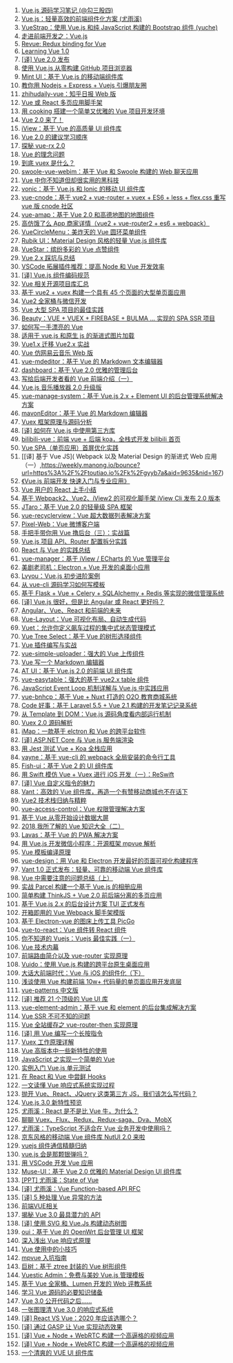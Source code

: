 1. [Vue.js 源码学习笔记 (@勾三股四)](https://weekly.manong.io/bounce?url=http%3A%2F%2Fjiongks.name%2Fblog%2Fvue-code-review%2F&aid=3128&nid=82)
1. [Vue.js：轻量高效的前端组件化方案 (尤雨溪)](https://weekly.manong.io/bounce?url=http%3A%2F%2Fwww.csdn.net%2Farticle%2F2015-08-11%2F2825439-vue&aid=3326&nid=84)
1. [VueStrap：使用 Vue.js 和纯 JavaScript 构建的 Bootstrap 组件 (yuche)](https://weekly.manong.io/bounce?url=https%3A%2F%2Fgithub.com%2Fyuche%2Fvue-strap%3Fhmsr%3Dtoutiao.io%26utm_medium%3Dtoutiao.io%26utm_source%3Dtoutiao.io&aid=3879&nid=90)
1. [走进前端开发之：Vue.js](https://weekly.manong.io/bounce?url=http%3A%2F%2Fmp.weixin.qq.com%2Fs%3F__biz%3DMzAwMjMxNzQ0MQ%3D%3D%26mid%3D400512217%26idx%3D1%26sn%3Dccd10f10315e29a22cd2b0f79f849cb2%23rd&aid=4283&nid=95)
1. [Revue: Redux binding for Vue](https://weekly.manong.io/bounce?url=https%3A%2F%2Fgithub.com%2Fegoist%2Frevue&aid=4531&nid=97)
1. [Learning Vue 1.0](https://weekly.manong.io/bounce?url=https%3A%2F%2Flaracasts.com%2Fseries%2Flearning-vue-step-by-step&aid=5940&nid=114)
1. [[译] Vue 2.0 发布](https://weekly.manong.io/bounce?url=http%3A%2F%2Fjiongks.name%2Fblog%2Fannouncing-vue-2%2F&aid=6114&nid=116)
1. [使用 Vue.js 从零构建 GitHub 项目浏览器](https://weekly.manong.io/bounce?url=http%3A%2F%2Fxlbd.me%2Fvue-demo-github-file-explorer%2F&aid=6586&nid=122)
1. [Mint UI：基于 Vue.js 的移动端组件库](https://weekly.manong.io/bounce?url=http%3A%2F%2Fmint-ui.github.io%2F%23%21%2Fzh-cn&aid=6870&nid=126)
1. [教你用 Nodejs + Express + Vuejs 引爆朋友圈](https://weekly.manong.io/bounce?url=https%3A%2F%2Fgithub.com%2Fwangxiao%2Fromantic&aid=6917&nid=127)
1. [zhihudaily-vue：知乎日报 Web 版](https://weekly.manong.io/bounce?url=https%3A%2F%2Fgithub.com%2Fyatessss%2Fzhihudaily-vue&aid=6941&nid=127)
1. [Vue 或 React 多页应用脚手架](https://weekly.manong.io/bounce?url=http%3A%2F%2Ftoutiao.io%2Fj%2Fsse7jw&aid=7405&nid=134)
1. [用 cooking 搭建一个简单又优雅的 Vue 项目开发环境](https://weekly.manong.io/bounce?url=http%3A%2F%2Ftoutiao.io%2Fj%2Fq5bj7u&aid=7551&nid=136)
1. [Vue 2.0 来了！](https://weekly.manong.io/bounce?url=https%3A%2F%2Ftoutiao.io%2Fj%2F9l2e2r&aid=7679&nid=138)
1. [iView：基于 Vue 的高质量 UI 组件库](https://weekly.manong.io/bounce?url=https%3A%2F%2Ftoutiao.io%2Fj%2Fbauqo1&aid=7693&nid=138)
1. [Vue 2.0 的建议学习顺序](https://weekly.manong.io/bounce?url=https%3A%2F%2Ftoutiao.io%2Fk%2Fbf5wc3&aid=7801&nid=140)
1. [探秘 vue-rx 2.0](https://weekly.manong.io/bounce?url=https%3A%2F%2Ftoutiao.io%2Fk%2Fr3ar3h&aid=7991&nid=143)
1. [Vue 的理念问题](https://weekly.manong.io/bounce?url=https%3A%2F%2Ftoutiao.io%2Fk%2Fp25t8b&aid=8032&nid=144)
1. [到底 vuex 是什么？](https://weekly.manong.io/bounce?url=https%3A%2F%2Ftoutiao.io%2Fk%2Fhl2102&aid=8053&nid=144)
1. [swoole-vue-webim：基于 Vue 和 Swoole 构建的 Web 聊天应用](https://weekly.manong.io/bounce?url=https%3A%2F%2Ftoutiao.io%2Fk%2F88f1l1&aid=8186&nid=146)
1. [Vue 中你不知道但却很实用的黑科技](https://weekly.manong.io/bounce?url=https%3A%2F%2Ftoutiao.io%2Fk%2F3ri55s&aid=8242&nid=147)
1. [vonic：基于 Vue.js 和 Ionic 的移动 UI 组件库](https://weekly.manong.io/bounce?url=https%3A%2F%2Ftoutiao.io%2Fk%2Fs2k3a9&aid=8252&nid=147)
1. [vue-cnode：基于 vue2 + vue-router + vuex + ES6 + less + flex.css 重写 vue 版 cnode 社区](https://weekly.manong.io/bounce?url=https%3A%2F%2Ftoutiao.io%2Fk%2Fl327n0&aid=8317&nid=148)
1. [vue-amap：基于 Vue 2.0 和高德地图的地图组件](https://weekly.manong.io/bounce?url=https%3A%2F%2Ftoutiao.io%2Fk%2Fjor6zu&aid=8429&nid=150)
1. [高仿饿了么 App 商家详情（vue2 + vue-router2 + es6 + webpack）](https://weekly.manong.io/bounce?url=https%3A%2F%2Ftoutiao.io%2Fk%2Fq61i9d&aid=8496&nid=151)
1. [VueCircleMenu：美炸天的 Vue 圆环菜单组件](https://weekly.manong.io/bounce?url=https%3A%2F%2Ftoutiao.io%2Fk%2F7hvxe4&aid=8565&nid=152)
1. [Rubik UI：Material Design 风格的轻量 Vue.js 组件库](https://weekly.manong.io/bounce?url=https%3A%2F%2Ftoutiao.io%2Fk%2Fpvke1u&aid=8567&nid=152)
1. [VueStar：缤纷多彩的 Vue 点赞组件](https://weekly.manong.io/bounce?url=https%3A%2F%2Ftoutiao.io%2Fk%2Fkk6nas&aid=8633&nid=153)
1. [Vue 2.x 踩坑与总结](https://weekly.manong.io/bounce?url=https%3A%2F%2Ftoutiao.io%2Fk%2Fvbx5y9&aid=8686&nid=154)
1. [VSCode 拓展插件推荐：提高 Node 和 Vue 开发效率](https://weekly.manong.io/bounce?url=https%3A%2F%2Ftoutiao.io%2Fk%2Frgpgt1&aid=8847&nid=156)
1. [[译] Vue.js 组件编码规范](https://weekly.manong.io/bounce?url=https%3A%2F%2Ftoutiao.io%2Fk%2F5g581e&aid=8969&nid=158)
1. [Vue 相关开源项目库汇总](https://weekly.manong.io/bounce?url=https%3A%2F%2Ftoutiao.io%2Fk%2Fv60brr&aid=8985&nid=158)
1. [基于 vue2 + vuex 构建一个具有 45 个页面的大型单页面应用](https://weekly.manong.io/bounce?url=https%3A%2F%2Ftoutiao.io%2Fk%2Fv5txaq&aid=8988&nid=158)
1. [Vue2 全家桶与微信开发](https://weekly.manong.io/bounce?url=https%3A%2F%2Ftoutiao.io%2Fk%2Fx7liq9&aid=9045&nid=159)
1. [Vue 大型 SPA 项目的最佳实践](https://weekly.manong.io/bounce?url=https%3A%2F%2Ftoutiao.io%2Fk%2Fnsyhic&aid=9052&nid=159)
1. [Beauty：VUE + VUEX + FIREBASE + BULMA … 实现的 SPA SSR 项目](https://weekly.manong.io/bounce?url=https%3A%2F%2Ftoutiao.io%2Fk%2Fnljnhy&aid=9054&nid=159)
1. [如何写一手漂亮的 Vue](https://weekly.manong.io/bounce?url=https%3A%2F%2Ftoutiao.io%2Fk%2F09hmvy&aid=9105&nid=160)
1. [适用于 vue.js 和原生 js 的渐进式图片加载](https://weekly.manong.io/bounce?url=https%3A%2F%2Ftoutiao.io%2Fk%2Fynirx2&aid=9120&nid=160)
1. [Vue1.x 迁移 Vue2.x 实战](https://weekly.manong.io/bounce?url=https%3A%2F%2Ftoutiao.io%2Fk%2Fwza25f&aid=9125&nid=160)
1. [Vue 仿网易云音乐 Web 版](https://weekly.manong.io/bounce?url=https%3A%2F%2Ftoutiao.io%2Fk%2Firpgre&aid=9134&nid=160)
1. [vue-mdeditor：基于 Vue 的 Markdown 文本编辑器](https://weekly.manong.io/bounce?url=https%3A%2F%2Ftoutiao.io%2Fk%2Fsru0op&aid=9212&nid=161)
1. [dashboard：基于 Vue 2.0 优雅的管理后台](https://weekly.manong.io/bounce?url=https%3A%2F%2Ftoutiao.io%2Fk%2F509av3&aid=9283&nid=162)
1. [写给后端开发者看的 Vue 前端介绍（一）](https://weekly.manong.io/bounce?url=https%3A%2F%2Ftoutiao.io%2Fk%2F4ql8hs&aid=9420&nid=164)
1. [Vue.js 音乐播放器 2.0 升级版](https://weekly.manong.io/bounce?url=https%3A%2F%2Ftoutiao.io%2Fk%2Faytfyk&aid=9424&nid=164)
1. [vue-manage-system：基于 Vue.js 2.x + Element UI 的后台管理系统解决方案](https://weekly.manong.io/bounce?url=https%3A%2F%2Ftoutiao.io%2Fk%2Fwl7rkc&aid=9431&nid=164)
1. [mavonEditor：基于 Vue 的 Markdown 编辑器](https://weekly.manong.io/bounce?url=https%3A%2F%2Ftoutiao.io%2Fk%2Fkfr9v0&aid=9432&nid=164)
1. [Vuex 框架原理与源码分析](https://weekly.manong.io/bounce?url=https%3A%2F%2Ftoutiao.io%2Fk%2Fmlkytv&aid=9473&nid=165)
1. [[译] 如何在 Vue.js 中使用第三方库](https://weekly.manong.io/bounce?url=https%3A%2F%2Ftoutiao.io%2Fk%2Fndduyn&aid=9501&nid=165)
1. [bilibili-vue：前端 vue + 后端 koa，全栈式开发 bilibili 首页](https://weekly.manong.io/bounce?url=https%3A%2F%2Ftoutiao.io%2Fk%2Fi03ixq&aid=9505&nid=165)
1. [Vue SPA（单页应用）首屏优化实践](https://weekly.manong.io/bounce?url=https%3A%2F%2Ftoutiao.io%2Fk%2Fihvo7v&aid=9632&nid=167)
1. [[译] 基于 Vue JS]( Webpack 以及 Material Design 的渐进式 Web 应用（一）,https://weekly.manong.io/bounce?url=https%3A%2F%2Ftoutiao.io%2Fk%2Fgyyb7a&aid=9635&nid=167)
1. [《Vue.js 前端开发 快速入门与专业应用》](https://weekly.manong.io/bounce?url=http%3A%2F%2Fwww.epubit.com.cn%2Fbook%2Fdetails%2F4736&aid=9584&nid=167)
1. [Vue 用户的 React 上手小结](https://weekly.manong.io/bounce?url=https%3A%2F%2Ftoutiao.io%2Fk%2Ftwzxaf&aid=9688&nid=168)
1. [基于 Webpack2、Vue2、iView2 的可视化脚手架 iView Cli 发布 2.0 版本](https://weekly.manong.io/bounce?url=https%3A%2F%2Ftoutiao.io%2Fk%2Fosdag0&aid=9699&nid=168)
1. [JTaro：基于 Vue 2.0 的轻量级 SPA 框架](https://weekly.manong.io/bounce?url=https%3A%2F%2Ftoutiao.io%2Fk%2Fgl573c&aid=9784&nid=169)
1. [vue-recyclerview：Vue 超大数据列表解决方案](https://weekly.manong.io/bounce?url=https%3A%2F%2Ftoutiao.io%2Fk%2F854f49&aid=9843&nid=170)
1. [Pixel-Web：Vue 微博客户端](https://weekly.manong.io/bounce?url=https%3A%2F%2Ftoutiao.io%2Fk%2Fvhb64n&aid=9913&nid=171)
1. [手把手带你用 Vue 撸后台（三）：实战篇](https://weekly.manong.io/bounce?url=https%3A%2F%2Ftoutiao.io%2Fk%2Fbixq14&aid=9976&nid=172)
1. [Vue.js 项目 API、Router 配置拆分实践](https://weekly.manong.io/bounce?url=https%3A%2F%2Ftoutiao.io%2Fk%2Fimongz&aid=10038&nid=173)
1. [React 与 Vue 的实践总结](https://weekly.manong.io/bounce?url=https%3A%2F%2Ftoutiao.io%2Fk%2Fr5g1y1&aid=10054&nid=173)
1. [vue-manager：基于 iView / ECharts 的 Vue 管理平台](https://weekly.manong.io/bounce?url=https%3A%2F%2Ftoutiao.io%2Fk%2Fbgd3do&aid=10187&nid=175)
1. [美剧老司机：Electron + Vue 开发的桌面小应用](https://weekly.manong.io/bounce?url=https%3A%2F%2Ftoutiao.io%2Fk%2F2lttit&aid=10192&nid=175)
1. [Lvyou：Vue.js 初步进阶案例](https://weekly.manong.io/bounce?url=https%3A%2F%2Ftoutiao.io%2Fk%2Fp33cyf&aid=10265&nid=176)
1. [从 vue-cli 源码学习如何写模板](https://weekly.manong.io/bounce?url=https%3A%2F%2Ftoutiao.io%2Fk%2Fgk7xeb&aid=10397&nid=178)
1. [基于 Flask + Vue + Celery + SQLAlchemy + Redis 等实现的微信管理系统](https://weekly.manong.io/bounce?url=https%3A%2F%2Ftoutiao.io%2Fk%2F3nwkdd&aid=10404&nid=178)
1. [[译] Vue.js 很好，但是比 Angular 或 React 更好吗？](https://weekly.manong.io/bounce?url=https%3A%2F%2Ftoutiao.io%2Fk%2Fu28rq5&aid=10453&nid=179)
1. [Angular、Vue、React 和前端的未来](https://weekly.manong.io/bounce?url=https%3A%2F%2Ftoutiao.io%2Fk%2Fdjz4v7&aid=10547&nid=180)
1. [Vue-Layout：Vue 可视化布局、自动生成代码](https://weekly.manong.io/bounce?url=https%3A%2F%2Ftoutiao.io%2Fk%2F2ssbyl&aid=10624&nid=181)
1. [Vuet：允许你定义飙车过程的集中式状态管理模式](https://weekly.manong.io/bounce?url=https%3A%2F%2Ftoutiao.io%2Fk%2Fci10i6&aid=10626&nid=181)
1. [Vue Tree Select：基于 Vue 的树形选择组件](https://weekly.manong.io/bounce?url=https%3A%2F%2Ftoutiao.io%2Fk%2Fvspbqu&aid=10628&nid=181)
1. [Vue 插件编写与实战](https://weekly.manong.io/bounce?url=https%3A%2F%2Ftoutiao.io%2Fk%2Fgsv5j3&aid=10682&nid=182)
1. [vue-simple-uploader：强大的 Vue 上传组件](https://weekly.manong.io/bounce?url=https%3A%2F%2Ftoutiao.io%2Fk%2Fkvrumu&aid=10701&nid=182)
1. [Vue 写一个 Markdown 编辑器](https://weekly.manong.io/bounce?url=https%3A%2F%2Ftoutiao.io%2Fk%2Fe9y1dv&aid=10772&nid=183)
1. [AT UI：基于 Vue.js 2.0 的前端 UI 组件库](https://weekly.manong.io/bounce?url=https%3A%2F%2Ftoutiao.io%2Fk%2Fwb4sb0&aid=10777&nid=183)
1. [vue-easytable：强大的基于 vue2.x table 组件](https://weekly.manong.io/bounce?url=https%3A%2F%2Ftoutiao.io%2Fk%2F1tv25k&aid=10778&nid=183)
1. [JavaScript Event Loop 机制详解与 Vue.js 中实践应用](https://weekly.manong.io/bounce?url=https%3A%2F%2Ftoutiao.io%2Fk%2Fruzhie&aid=10808&nid=184)
1. [vue-bnhcp：基于 Vue + Nuxt 打造的 O2O 教育商城系统](https://weekly.manong.io/bounce?url=https%3A%2F%2Ftoutiao.io%2Fk%2Fxw6d2i&aid=10940&nid=185)
1. [Code 好事：基于 Laravel 5.5 + Vue 2.1 构建的开发笔记记录系统](https://weekly.manong.io/bounce?url=https%3A%2F%2Ftoutiao.io%2Fk%2Fdy1cco&aid=11023&nid=186)
1. [从 Template 到 DOM：Vue.js 源码角度看内部运行机制](https://weekly.manong.io/bounce?url=https%3A%2F%2Ftoutiao.io%2Fk%2Fsel1xm&aid=11080&nid=187)
1. [Vuex 2.0 源码解析](https://weekly.manong.io/bounce?url=https%3A%2F%2Ftoutiao.io%2Fk%2Fvikpqq&aid=11199&nid=189)
1. [iMap：一款基于 elctron 和 Vue 的跨平台软件](https://weekly.manong.io/bounce?url=https%3A%2F%2Ftoutiao.io%2Fk%2Fgxj3pl&aid=11201&nid=189)
1. [[译] ASP.NET Core 与 Vue.js 服务端渲染](https://weekly.manong.io/bounce?url=http%3A%2F%2Fmp.weixin.qq.com%2Fs%2F2g22QfGxkZUYhO2b29JCuw&aid=11451&nid=193)
1. [用 Jest 测试 Vue + Koa 全栈应用](https://weekly.manong.io/bounce?url=https%3A%2F%2Ftoutiao.io%2Fk%2F8ld3eo&aid=11700&nid=196)
1. [vayne：基于 vue-cli 的 webpack 全局安装的命令行工具](https://weekly.manong.io/bounce?url=https%3A%2F%2Ftoutiao.io%2Fk%2F4pfww1&aid=11712&nid=196)
1. [Fish-ui：基于 Vue 2 的 UI 组件库](https://weekly.manong.io/bounce?url=https%3A%2F%2Ftoutiao.io%2Fk%2F11ilya&aid=11714&nid=196)
1. [用 Swift 模仿 Vue + Vuex 进行 iOS 开发（一）：ReSwift](https://weekly.manong.io/bounce?url=https%3A%2F%2Ftoutiao.io%2Fk%2F4efh3d&aid=11745&nid=197)
1. [[译] Vue 自定义指令的魅力](https://weekly.manong.io/bounce?url=https%3A%2F%2Ftoutiao.io%2Fk%2Fwhwfa2&aid=11778&nid=197)
1. [Vant：高效的 Vue 组件库，再造一个有赞移动商城也不在话下](https://weekly.manong.io/bounce?url=https%3A%2F%2Ftoutiao.io%2Fk%2Fdc6xqp&aid=11787&nid=197)
1. [Vue2 技术栈归纳与精粹](https://weekly.manong.io/bounce?url=https%3A%2F%2Ftoutiao.io%2Fk%2F8brfiy&aid=11827&nid=198)
1. [vue-access-control：Vue 权限管理解决方案](https://weekly.manong.io/bounce?url=https%3A%2F%2Ftoutiao.io%2Fk%2Fwbsfag&aid=11864&nid=198)
1. [基于 Vue 从零开始设计数据大屏](https://weekly.manong.io/bounce?url=https%3A%2F%2Ftoutiao.io%2Fk%2F0aolj8&aid=11926&nid=199)
1. [2018 我所了解的 Vue 知识大全（二）](https://weekly.manong.io/bounce?url=https%3A%2F%2Ftoutiao.io%2Fk%2Fe1a2jd&aid=12084&nid=201)
1. [Lavas：基于 Vue 的 PWA 解决方案](https://weekly.manong.io/bounce?url=https%3A%2F%2Ftoutiao.io%2Fk%2Fgdtohz&aid=12253&nid=203)
1. [用 Vue.js 开发微信小程序：开源框架 mpvue 解析](https://weekly.manong.io/bounce?url=https%3A%2F%2Fmp.weixin.qq.com%2Fs%2FfY3HMV__wiXLF1G2pOCBaA&aid=12529&nid=207)
1. [Vue 模板编译原理](https://weekly.manong.io/bounce?url=https%3A%2F%2Ftoutiao.io%2Fk%2F0a24i5&aid=12595&nid=208)
1. [vue-design：用 Vue 和 Electron 开发最好的页面可视化构建程序](https://weekly.manong.io/bounce?url=https%3A%2F%2Ftoutiao.io%2Fk%2Frl44vs&aid=12606&nid=208)
1. [Vant 1.0 正式发布：轻量、可靠的移动端 Vue 组件库](https://weekly.manong.io/bounce?url=http%3A%2F%2Fmp.weixin.qq.com%2Fs%2FuVPgiqYQLuDDPr83Cs4qQg&aid=12674&nid=209)
1. [Vue 中需要注意的问题总结（上）](https://weekly.manong.io/bounce?url=https%3A%2F%2Ftoutiao.io%2Fk%2Fqs5qwr&aid=12871&nid=212)
1. [实战 Parcel 构建一个基于 Vue.js 的相册应用](https://weekly.manong.io/bounce?url=https%3A%2F%2Ftoutiao.io%2Fk%2Fjtvygj&aid=13017&nid=214)
1. [简单构建 ThinkJS + Vue 2.0 前后端分离的多页应用](https://weekly.manong.io/bounce?url=https%3A%2F%2Ftoutiao.io%2Fk%2F5ag1ar&aid=13074&nid=215)
1. [基于 Vue.js 2.x 的后台设计方案 TUI 正式发布](https://weekly.manong.io/bounce?url=https%3A%2F%2Ftoutiao.io%2Fk%2F5emzn1&aid=13097&nid=215)
1. [开箱即用的 Vue Webpack 脚手架模版](https://weekly.manong.io/bounce?url=https%3A%2F%2Ftoutiao.io%2Fk%2Fqpqo0z&aid=13099&nid=215)
1. [基于 Electron-vue 的图床上传工具 PicGo](https://weekly.manong.io/bounce?url=https%3A%2F%2Ftoutiao.io%2Fk%2F8ri40x&aid=13101&nid=215)
1. [vue-to-react：Vue 组件转 React 组件](https://weekly.manong.io/bounce?url=https%3A%2F%2Ftoutiao.io%2Fk%2Fg7k8ua&aid=13157&nid=216)
1. [你不知道的 Vuejs：Vuejs 最佳实践（一）](https://weekly.manong.io/bounce?url=https%3A%2F%2Ftoutiao.io%2Fk%2Fyqk8ce&aid=13219&nid=217)
1. [Vue 技术内幕](https://weekly.manong.io/bounce?url=https%3A%2F%2Ftoutiao.io%2Fk%2Fdceevw&aid=13281&nid=218)
1. [前端路由简介以及 vue-router 实现原理](https://weekly.manong.io/bounce?url=https%3A%2F%2Ftoutiao.io%2Fk%2Fopxmpc&aid=13291&nid=218)
1. [Vuido：使用 Vue.js 构建的跨平台原生桌面应用](https://weekly.manong.io/bounce?url=https%3A%2F%2Ftoutiao.io%2Fk%2Fo3c9x3&aid=13306&nid=218)
1. [大话大前端时代：Vue 与 iOS 的组件化（下）](https://weekly.manong.io/bounce?url=https%3A%2F%2Fmp.weixin.qq.com%2Fs%2FZrFgZyi_qpUZAF2G9kYkcw&aid=13406&nid=220)
1. [浅谈使用 Vue 构建前端 10w+ 代码量的单页面应用开发底层](https://weekly.manong.io/bounce?url=https%3A%2F%2Ftoutiao.io%2Fk%2Fp83mcv&aid=13427&nid=220)
1. [vue-patterns 中文版](https://weekly.manong.io/bounce?url=https%3A%2F%2Ftoutiao.io%2Fk%2Fbc0tmz&aid=13481&nid=221)
1. [[译] 推荐 21 个顶级的 Vue UI 库](https://weekly.manong.io/bounce?url=https%3A%2F%2Fmp.weixin.qq.com%2Fs%2FapTCMBj-t7cZsi9vmPmtKA&aid=13492&nid=221)
1. [vue-element-admin：基于 vue 和 element 的后台集成解决方案](https://weekly.manong.io/bounce?url=https%3A%2F%2Ftoutiao.io%2Fk%2Fvhm38y&aid=13711&nid=224)
1. [Vue SSR 不可不知的问题](https://weekly.manong.io/bounce?url=https%3A%2F%2Fmp.weixin.qq.com%2Fs%2FDFYlzW3jUzKrVftinjLM_Q&aid=13762&nid=225)
1. [Vue 全站缓存之 vue-router-then 实现原理](https://weekly.manong.io/bounce?url=https%3A%2F%2Ftoutiao.io%2Fk%2F0utz5a&aid=13828&nid=226)
1. [[译] 用 Vue 编写一个长按指令](https://weekly.manong.io/bounce?url=https%3A%2F%2Ftoutiao.io%2Fk%2Fnr733m&aid=14002&nid=229)
1. [Vuex 工作原理详解](https://weekly.manong.io/bounce?url=https%3A%2F%2Ftoutiao.io%2Fk%2Fekqpmo&aid=14090&nid=230)
1. [Vue 高版本中一些新特性的使用](https://weekly.manong.io/bounce?url=https%3A%2F%2Ftoutiao.io%2Fk%2F52rjhf&aid=14145&nid=231)
1. [JavaScript 之实现一个简单的 Vue](https://weekly.manong.io/bounce?url=https%3A%2F%2Ftoutiao.io%2Fk%2F96azyn&aid=14203&nid=232)
1. [实例入门 Vue.js 单元测试](https://weekly.manong.io/bounce?url=https%3A%2F%2Fmp.weixin.qq.com%2Fs%2FZI7-Od443cwwuGlVpGQFaw&aid=14548&nid=237)
1. [在 React 和 Vue 中尝鲜 Hooks](https://weekly.manong.io/bounce?url=https%3A%2F%2Fmp.weixin.qq.com%2Fs%2Fp2f3jsko91iGhrbtjgmt7g&aid=14609&nid=238)
1. [一文读懂 Vue 响应式系统实现过程](https://weekly.manong.io/bounce?url=https%3A%2F%2Ftoutiao.io%2Fk%2Ffqr58y&aid=14677&nid=239)
1. [抛开 Vue、React、JQuery 这类第三方 JS，我们该怎么写代码？](https://weekly.manong.io/bounce?url=https%3A%2F%2Fmp.weixin.qq.com%2Fs%2FB5Nl7vee9yWdcd_oxn0bXQ&aid=14746&nid=240)
1. [Vue.js 3.0 新特性预览](https://weekly.manong.io/bounce?url=https%3A%2F%2Ftoutiao.io%2Fk%2Fe5gqkp&aid=14794&nid=241)
1. [尤雨溪：React 是不是比 Vue 牛，为什么？](https://weekly.manong.io/bounce?url=https%3A%2F%2Ftoutiao.io%2Fk%2F46rpf9&aid=14912&nid=243)
1. [聊聊 Vuex、Flux、Redux、Redux-saga、Dva、MobX](https://weekly.manong.io/bounce?url=https%3A%2F%2Ftoutiao.io%2Fk%2F3j6cc8&aid=15427&nid=250)
1. [尤雨溪：TypeScript 不适合在 Vue 业务开发中使用吗？](https://weekly.manong.io/bounce?url=https%3A%2F%2Ftoutiao.io%2Fk%2Fjtn64z&aid=15476&nid=251)
1. [京东风格的移动端 Vue 组件库 NutUI 2.0 来啦](https://weekly.manong.io/bounce?url=https%3A%2F%2Fmp.weixin.qq.com%2Fs%3F__biz%3DMzU1MzE2NzIzMg%3D%3D%26mid%3D2247487428%26idx%3D1%26sn%3Ddb08003c31fb91678b3cc8839da02237&aid=15582&nid=252)
1. [vuejs 组件通信精髓归纳](https://weekly.manong.io/bounce?url=https%3A%2F%2Ftoutiao.io%2Fk%2Fje5m8u&aid=15689&nid=254)
1. [vue.js 会是那颗银弹吗？](https://weekly.manong.io/bounce?url=https%3A%2F%2Ftoutiao.io%2Fk%2Fy74j4h&aid=15758&nid=255)
1. [用 VSCode 开发 Vue 应用](https://weekly.manong.io/bounce?url=https%3A%2F%2Ftoutiao.io%2Fk%2Fvmiacj&aid=16145&nid=260)
1. [Muse-UI：基于 Vue 2.0 优雅的 Material Design UI 组件库](https://weekly.manong.io/bounce?url=https%3A%2F%2Ftoutiao.io%2Fk%2Fjqzsfw&aid=16371&nid=263)
1. [[PPT] 尤雨溪：State of Vue](https://weekly.manong.io/bounce?url=https%3A%2F%2Fmp.weixin.qq.com%2Fs%2F9Ml1DCpWhuCw3nIvpoYFnQ&aid=16587&nid=265)
1. [[译] 尤雨溪：Vue Function-based API RFC](https://weekly.manong.io/bounce?url=https%3A%2F%2Ftoutiao.io%2Fk%2Fv3xr4x&aid=16662&nid=266)
1. [[译] 5 种处理 Vue 异常的方法](https://weekly.manong.io/bounce?url=https%3A%2F%2Ftoutiao.io%2Fk%2F8vz328&aid=16719&nid=267)
1. [前端VUE相关](https://weekly.manong.io/bounce?url=http%3A%2F%2Ftoutiao.io%2Fsubjects%2F63849%23268&aid=16850&nid=268)
1. [揭秘 Vue 3.0 最具潜力的 API](https://weekly.manong.io/bounce?url=https%3A%2F%2Fmp.weixin.qq.com%2Fs%2FTwUubgCH0c0tue12CBNTzg&aid=16921&nid=269)
1. [[译] 使用 SVG 和 Vue.Js 构建动态树图](https://weekly.manong.io/bounce?url=https%3A%2F%2Fmp.weixin.qq.com%2Fs%2FtJIzgbBWppBCmLduokpE2A&aid=16955&nid=270)
1. [oui：基于 Vue 的 OpenWrt 后台管理 UI 框架](https://weekly.manong.io/bounce?url=https%3A%2F%2Ftoutiao.io%2Fk%2Fcf93zk&aid=17004&nid=270)
1. [深入浅出 Vue 响应式原理](https://weekly.manong.io/bounce?url=https%3A%2F%2Fmp.weixin.qq.com%2Fs%2FWFH4CxSvc2isq7bw5r_-HA&aid=17076&nid=271)
1. [Vue 使用中的小技巧](https://weekly.manong.io/bounce?url=https%3A%2F%2Fmp.weixin.qq.com%2Fs%2FYMzgCwlIWLy4kJvaQlrOxA&aid=17119&nid=272)
1. [mpvue 入坑指南](https://weekly.manong.io/bounce?url=https%3A%2F%2Ftoutiao.io%2Fk%2F7ahiu0c&aid=17205&nid=273)
1. [巨树：基于 ztree 封装的 Vue 树形组件](https://weekly.manong.io/bounce?url=https%3A%2F%2Ftoutiao.io%2Fk%2Fwmbvapl&aid=17269&nid=274)
1. [Vuestic Admin：免费与美妙 Vue.js 管理模板](https://weekly.manong.io/bounce?url=https%3A%2F%2Ftoutiao.io%2Fk%2Fwlalogz&aid=17272&nid=274)
1. [基于 Vue 全家桶、Lumen 开发的 Web 评教系统](https://weekly.manong.io/bounce?url=https%3A%2F%2Ftoutiao.io%2Fk%2Fk6fnpd0&aid=17588&nid=278)
1. [学习 Vue 源码的必要知识储备](https://weekly.manong.io/bounce?url=https%3A%2F%2Fmp.weixin.qq.com%2Fs%2FNiMTgxBasw-o4IxaQ621lg&aid=17741&nid=280)
1. [Vue 3.0 公开代码之后……](https://weekly.manong.io/bounce?url=https%3A%2F%2Fmp.weixin.qq.com%2Fs%2F_9XaMyAv0NjJRvwKEEleuw&aid=17817&nid=281)
1. [一张图理清 Vue 3.0 的响应式系统](https://weekly.manong.io/bounce?url=https%3A%2F%2Ftoutiao.io%2Fk%2Flo5shyw&aid=17818&nid=281)
1. [[译] React VS Vue：2020 年应该选哪个？](https://weekly.manong.io/bounce?url=https%3A%2F%2Fmp.weixin.qq.com%2Fs%2FynIZyDl9jWEgBwwJrC0tKQ&aid=17881&nid=282)
1. [[译] 通过 GASP 让 Vue 实现动态效果](https://weekly.manong.io/bounce?nid=287&aid=18206&url=https%3A%2F%2Ftoutiao.io%2Fk%2Fgyd8b5c)
1. [[译] Vue + Node + WebRTC 构建一个高逼格的视频应用](https://weekly.manong.io/bounce?nid=301&aid=19106&url=https%3A%2F%2Ftoutiao.io%2Fk%2Fgd2vuac)
1. [[译] Vue + Node + WebRTC 构建一个高逼格的视频应用](https://weekly.manong.io/bounce?nid=301&aid=19106&url=https%3A%2F%2Ftoutiao.io%2Fk%2Fgd2vuac)
1. [一个清爽的 VUE UI 组件库](https://weekly.manong.io/bounce?nid=302&aid=19139&url=https%3A%2F%2Ftoutiao.io%2Fk%2Fpyfso0p)
